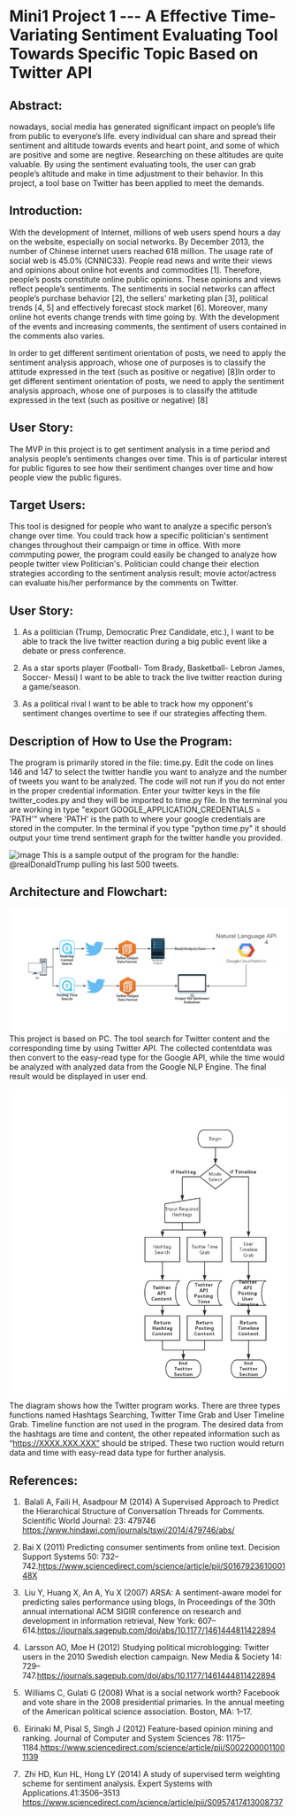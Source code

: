 # Mini1 Project 1 --- A Effective Time-Variating Sentiment Evaluating Tool Towards Specific Topic Based on Twitter API

<h2>Abstract:</h2>
nowadays, social media has generated significant impact on people’s life from public to everyone’s life. 	every individual can share and spread their sentiment and altitude towards events and heart point, and some of which are positive and some are negtive. Researching on these altitudes are quite valuable.  By using the sentiment evaluating tools, the user can grab people’s altitude and make in time adjustment to their behavior. In this project, a tool base on Twitter has been applied to meet the demands. 


<h2>Introduction:</h2>
With the development of Internet, millions of web users spend hours a day on the website, especially on social networks. By December 2013, the number of Chinese internet users reached 618 million. The usage rate of social web is 45.0% (CNNIC33). People read news and write their views and opinions about online hot events and commodities [1]. Therefore, people’s posts constitute online public opinions. These opinions and views reflect people’s sentiments. The sentiments in social networks can affect people’s purchase behavior [2], the sellers’ marketing plan [3], political trends [4, 5] and effectively forecast stock market [6]. Moreover, many online hot events change trends with time going by. With the development of the events and increasing comments, the sentiment of users contained in the comments also varies.

In order to get different sentiment orientation of posts, we need to apply the sentiment analysis approach, whose one of purposes is to classify the attitude expressed in the text (such as positive or negative) [8]In order to get different sentiment orientation of posts, we need to apply the sentiment analysis approach, whose one of purposes is to classify the attitude expressed in the text (such as positive or negative) [8]

<h2>User Story:</h2>
The MVP in this project is to get sentiment analysis in a time period and analysis people’s sentiments changes over time. This is of particular interest for public figures to see how their sentiment changes over time and how people view the public figures.

<h2>Target Users:</h2>
This tool is designed for people who want to analyze a specific person’s change over time. You could track how a specific politician's sentiment changes throughout their campaign or time in office. With more commputing power, the program could easily be changed to analyze how people twitter view Politician's. Politician could change their election strategies according to the sentiment analysis result; movie actor/actress can evaluate his/her performance by the comments on Twitter. 

<h2>User Story:</h2>

 1. As a politician (Trump, Democratic Prez Candidate, etc.), I want to be able to track the live twitter reaction during a big public event like a debate or press conference.  
 
 2. As a star sports player (Football- Tom Brady, Basketball- Lebron James, Soccer- Messi) I want to be able to track the live twitter reaction during a game/season.
 
 3. As a political rival I want to be able to track how my opponent's sentiment changes overtime to see if our strategies affecting them. 
 
<h2>Description of How to Use the Program:</h2>

The program is primarily stored in the file: time.py. Edit the code on lines 146 and 147 to select the twitter handle you want to analyze and the number of tweets you want to be analyzed. The code will not run if you do not enter in the proper credential information. Enter your twitter keys in the file twitter_codes.py and they will be imported to time.py file. In the terminal you are working in type "export GOOGLE_APPLICATION_CREDENTIALS = 'PATH'" where 'PATH' is the path to where your google credentials are stored in the computer. In the terminal if you type "python time.py" it should output your time trend sentiment graph for the twitter handle you provided.

![image](https://github.com/mbu54/mini1/blob/master/Trump500Tweets.jpg)
This is a sample output of the program for the handle: @realDonaldTrump pulling his last 500 tweets.

<h2>Architecture and Flowchart:</h2>
 
![image](https://github.com/mbu54/mini1/blob/master/IMG/Architecture.jpg) 
This project is based on PC. The tool search for Twitter content and the corresponding	time by using Twitter API. The collected contentdata was then convert to the easy-read type for the Google API, while the time would be analyzed with analyzed data from the Google NLP Engine. The final result would be displayed in user end.

![image](https://github.com/mbu54/mini1/blob/master/IMG/EC601_py.jpg)
The diagram shows how the Twitter program works. There are three types functions named Hashtags Searching,  Twitter Time Grab and User Timeline Grab. Timeline function are not used in the program. The desired data from the hashtags are time and content, the other repeated information such as “https://XXXX.XXX.XXX” should be striped. These two ruction would return data and time with easy-read data type for further analysis.


 
  
<h2>References:</h2>

1.  Balali A, Faili H, Asadpour M (2014) A Supervised Approach to Predict the Hierarchical Structure of Conversation Threads for Comments. Scientific World Journal: 23: 479746  https://www.hindawi.com/journals/tswj/2014/479746/abs/  
2. Bai X (2011) Predicting consumer sentiments from online text. Decision Support Systems 50: 732–742.https://www.sciencedirect.com/science/article/pii/S016792361000148X 
3.  Liu Y, Huang X, An A, Yu X (2007) ARSA: A sentiment-aware model for predicting sales performance using blogs, In Proceedings of the 30th annual international ACM SIGIR conference on research and development in information retrieval, New York: 607–614.https://journals.sagepub.com/doi/abs/10.1177/1461444811422894 
4.  Larsson AO, Moe H (2012) Studying political microblogging: Twitter users in the 2010 Swedish election campaign. New Media & Society 14: 729–747.https://journals.sagepub.com/doi/abs/10.1177/1461444811422894 
5.  Williams C, Gulati G (2008) What is a social network worth? Facebook and vote share in the 2008 presidential primaries. In the annual meeting of the American political science association. Boston, MA: 1–17. 	
6.  Eirinaki M, Pisal S, Singh J (2012) Feature-based opinion mining and ranking. Journal of Computer and System Sciences 78: 1175–1184.https://www.sciencedirect.com/science/article/pii/S0022000011001139 

7.  Zhi HD, Kun HL, Hong LY (2014) A study of supervised term weighting scheme for sentiment analysis. Expert Systems with Applications.41:3506–3513 https://www.sciencedirect.com/science/article/pii/S0957417413008737



			
      
 
   
   
